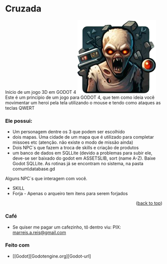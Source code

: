 <a id="readme-top"></a>
# Cruzada
Início de um jogo 3D em GODOT 4
<img src="assets/img/logo.png">
<br>
Este é um princípio de um jogo para GODOT 4, que tem como ideia você movimentar um heroi pela tela utilizando o mouse e tendo como ataques as teclas QWERT

### Ele possui:
* Um personagem dentre os 3 que podem ser escolhido
* dois mapas. Uma cidade de um mapa que é utilizado para completar missoes etc (atenção. não existe o modo de missão ainda)
* Dois NPC´s que fazem a troca de skills e criação de produtos
* um banco de dados em SQLLite (devido a problemas para subir ele, deve-se ser baixado do godot em ASSETSLIB, sort (name A-Z). Baixe Godot SQLLite. As rotinas já se encontram no sistema, na pasta comum\database.gd
  
Alguns NPC´s que interagem com você.
* SKILL
* Forja - Apenas o arqueiro tem itens para serem forjados

<p align="right">(<a href="#readme-top">back to top</a>)</p>

### Café
* Se quiser me pagar um cafezinho, tô dentro viu: PIX: marreis.a.reis@gmail.com

### Feito com
* [[Godot][Godotengine.org][Godot-url]
